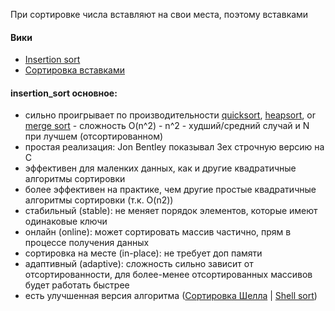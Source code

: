При сортировке числа вставляют на свои места, поэтому вставками

#### Вики
- [Insertion sort](https://en.wikipedia.org/wiki/Insertion_sort)
- [Сортировка вставками](https://ru.wikipedia.org/wiki/%D0%A1%D0%BE%D1%80%D1%82%D0%B8%D1%80%D0%BE%D0%B2%D0%BA%D0%B0_%D0%B2%D1%81%D1%82%D0%B0%D0%B2%D0%BA%D0%B0%D0%BC%D0%B8)

#### insertion_sort основное:
- сильно проигрывает по производительности [quicksort](sort/quicksort.md), [heapsort](sort/heapsort.md), or [merge sort](sort/merge_sort.md) - сложность O(n^2) - n^2 - худший/средний случай и N при лучшем (отсортированном)
- простая реализация: Jon Bentley показывал 3ех строчную версию на C
- эффективен для маленких данных, как и другие квадратичные алгоритмы сортировки
- более эффективен на практике, чем другие простые квадратичные алгоритмы сортировки (т.к. O(n2))
- стабильный (stable): не меняет порядок элементов, которые имеют одинаковые ключи
- онлайн (online): может сортировать массив частично, прям в процессе получения данных
- сортировка на месте (in-place): не требует доп памяти
- адаптивный (adaptive): сложность сильно зависит от отсортированности, для более-менее отсортированных массивов будет работать быстрее
- есть улучшенная версия алгоритма ([Сортировка Шелла](https://ru.wikipedia.org/wiki/%D0%A1%D0%BE%D1%80%D1%82%D0%B8%D1%80%D0%BE%D0%B2%D0%BA%D0%B0_%D0%A8%D0%B5%D0%BB%D0%BB%D0%B0) | [Shell sort](https://en.wikipedia.org/wiki/Shellsort)) 